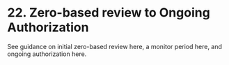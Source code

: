# 22. Zero-based review to Ongoing Authorization

See guidance on initial zero-based review here, a monitor period here, and ongoing authorization here.
